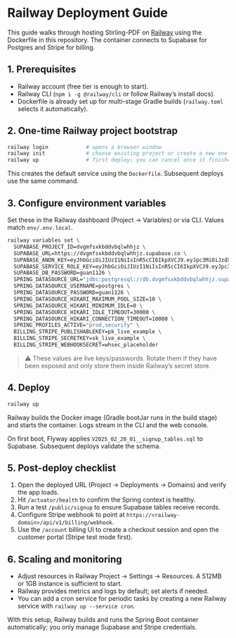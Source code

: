 # Railway Deployment Guide

This guide walks through hosting Stirling-PDF on [Railway](https://railway.app) using the Dockerfile in this repository. The container connects to Supabase for Postgres and Stripe for billing.

## 1. Prerequisites
- Railway account (free tier is enough to start).
- Railway CLI (`npm i -g @railway/cli` or follow Railway’s install docs).
- Dockerfile is already set up for multi-stage Gradle builds (`railway.toml` selects it automatically).

## 2. One-time Railway project bootstrap
```bash
railway login            # opens a browser window
railway init             # choose existing project or create a new one
railway up               # first deploy; you can cancel once it finishes building
```
This creates the default service using the `Dockerfile`. Subsequent deploys use the same command.

## 3. Configure environment variables
Set these in the Railway dashboard (Project → Variables) or via CLI. Values match `env/.env.local`.

```bash
railway variables set \
  SUPABASE_PROJECT_ID=dvgmfsxkbddvbqlwhhjz \
  SUPABASE_URL=https://dvgmfsxkbddvbqlwhhjz.supabase.co \
  SUPABASE_ANON_KEY=eyJhbGciOiJIUzI1NiIsInR5cCI6IkpXVCJ9.eyJpc3MiOiJzdXBhYmFzZSIsInJlZiI6ImR2Z21mc3hrYmRkdmJxbHdoaGp6Iiwicm9sZSI6ImFub24iLCJpYXQiOjE3NTgxNTkzNTEsImV4cCI6MjA3MzczNTM1MX0.dc30_5UOS8PdYOoGEQJLXzbxnwIK8SIbT_g9ApiBmOA \
  SUPABASE_SERVICE_ROLE_KEY=eyJhbGciOiJIUzI1NiIsInR5cCI6IkpXVCJ9.eyJpc3MiOiJzdXBhYmFzZSIsInJlZiI6ImR2Z21mc3hrYmRkdmJxbHdoaGp6Iiwicm9sZSI6InNlcnZpY2Vfcm9sZSIsImlhdCI6MTc1ODE1OTM1MSwiZXhwIjoyMDczNzM1MzUxfQ.nZBvq-9IGv2A-WSPBwCczR2XF8UuHkmCZWSNuUr1fAs \
  SUPABASE_DB_PASSWORD=guan1126 \
  SPRING_DATASOURCE_URL="jdbc:postgresql://db.dvgmfsxkbddvbqlwhhjz.supabase.co:6543/postgres?sslmode=require&prepareThreshold=0" \
  SPRING_DATASOURCE_USERNAME=postgres \
  SPRING_DATASOURCE_PASSWORD=guan1126 \
  SPRING_DATASOURCE_HIKARI_MAXIMUM_POOL_SIZE=10 \
  SPRING_DATASOURCE_HIKARI_MINIMUM_IDLE=0 \
  SPRING_DATASOURCE_HIKARI_IDLE_TIMEOUT=30000 \
  SPRING_DATASOURCE_HIKARI_CONNECTION_TIMEOUT=10000 \
  SPRING_PROFILES_ACTIVE="prod,security" \
  BILLING_STRIPE_PUBLISHABLEKEY=pk_live_example \
  BILLING_STRIPE_SECRETKEY=sk_live_example \
  BILLING_STRIPE_WEBHOOKSECRET=whsec_placeholder
```
> ⚠️ These values are live keys/passwords. Rotate them if they have been exposed and only store them inside Railway’s secret store.

## 4. Deploy
```bash
railway up
```
Railway builds the Docker image (Gradle bootJar runs in the build stage) and starts the container. Logs stream in the CLI and the web console.

On first boot, Flyway applies `V2025_02_20_01__signup_tables.sql` to Supabase. Subsequent deploys validate the schema.

## 5. Post-deploy checklist
1. Open the deployed URL (Project → Deployments → Domains) and verify the app loads.
2. Hit `/actuator/health` to confirm the Spring context is healthy.
3. Run a test `/public/signup` to ensure Supabase tables receive records.
4. Configure Stripe webhook to point at `https://<railway-domain>/api/v1/billing/webhook`.
5. Use the `/account` billing UI to create a checkout session and open the customer portal (Stripe test mode first).

## 6. Scaling and monitoring
- Adjust resources in Railway Project → Settings → Resources. A 512MB or 1GB instance is sufficient to start.
- Railway provides metrics and logs by default; set alerts if needed.
- You can add a cron service for periodic tasks by creating a new Railway service with `railway up --service cron`.

With this setup, Railway builds and runs the Spring Boot container automatically; you only manage Supabase and Stripe credentials.
